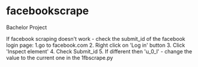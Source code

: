 # facebookscrape
Bachelor Project

If facebook scraping doesn't work - check the submit_id of the facebook login page:
1.go to facebook.com
2. Right click on 'Log in' button
3. Click 'Inspect element' 
4. Check Submit_id
5. If different then 'u_0_l' - change the value to the current one in the 1fbscrape.py 
